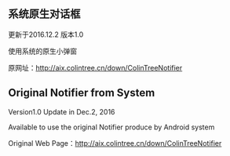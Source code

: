 ## 系统原生对话框

更新于2016.12.2 版本1.0

使用系统的原生小弹窗

原网址：http://aix.colintree.cn/down/ColinTreeNotifier



## Original Notifier from System
 
Version1.0 Update in Dec.2, 2016

Available to use the original Notifier produce by Android system

Original Web Page：http://aix.colintree.cn/down/ColinTreeNotifier
